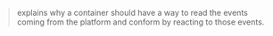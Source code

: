 >explains why a container should
have a way to read the events coming from the platform and conform
by reacting to those events.